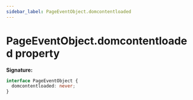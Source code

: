 ```yaml
---
sidebar_label: PageEventObject.domcontentloaded
---
```


# PageEventObject.domcontentloaded property

**Signature:**

```typescript
interface PageEventObject {
  domcontentloaded: never;
}
```
